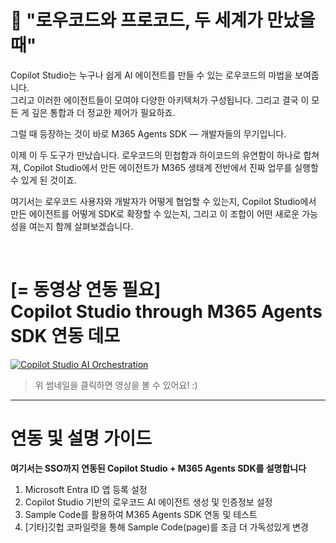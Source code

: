 🧩 "로우코드와 프로코드, 두 세계가 만났을 때"
=== 

Copilot Studio는 누구나 쉽게 AI 에이전트를 만들 수 있는 로우코드의 마법을 보여줍니다.   
그리고 이러한 에이전트들이 모여야 다양한 아키텍처가 구성됩니다. 그리고 결국 이 모든 게 깊은 통합과 더 정교한 제어가 필요하죠. 

그럴 때 등장하는 것이 바로 M365 Agents SDK — 개발자들의 무기입니다.

이제 이 두 도구가 만났습니다.
로우코드의 민첩함과 하이코드의 유연함이 하나로 합쳐져,
Copilot Studio에서 만든 에이전트가 M365 생태계 전반에서 진짜 업무를 실행할 수 있게 된 것이죠.

여기서는 로우코드 사용자와 개발자가 어떻게 협업할 수 있는지, Copilot Studio에서 만든 에이전트를 어떻게 SDK로 확장할 수 있는지, 그리고 이 조합이 어떤 새로운 가능성을 여는지 함께 살펴보겠습니다.

</br>

[= 동영상 연동 필요]   
Copilot Studio through M365 Agents SDK 연동 데모 
===
[![Copilot Studio AI Orchestration](https://img.youtube.com/vi/zkLu6C7wp54/maxresdefault.jpg)](https://youtu.be/zkLu6C7wp54)
> 위 썸네일을 클릭하면 영상을 볼 수 있어요! :)
----


연동 및 설명 가이드
===

**여기서는 SSO까지 연동된 Copilot Studio + M365 Agents SDK를 설명합니다**

1) Microsoft Entra ID 앱 등록 설정
2) Copilot Studio 기반의 로우코드 AI 에이전트 생성 및 인증정보 설정
3) Sample Code를 활용하여 M365 Agents SDK 연동 및 테스트
4) [기타]깃헙 코파일럿을 통해 Sample Code(page)를 조금 더 가독성있게 변경 
